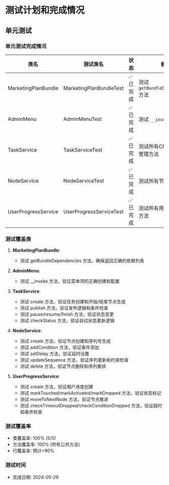 # 测试计划和完成情况

## 单元测试

### 单元测试完成情况
|类名|测试类名|状态|备注|
|---|---|---|---|
|MarketingPlanBundle|MarketingPlanBundleTest|✅ 已完成|测试 `getBundleDependencies` 方法|
|AdminMenu|AdminMenuTest|✅ 已完成|测试 `__invoke` 方法|
|TaskService|TaskServiceTest|✅ 已完成|测试所有CRUD和状态管理方法|
|NodeService|NodeServiceTest|✅ 已完成|测试所有节点操作方法|
|UserProgressService|UserProgressServiceTest|✅ 已完成|测试所有用户进度相关方法|

### 测试覆盖类

1. **MarketingPlanBundle**: 
   - 测试 getBundleDependencies 方法，确保返回正确的依赖列表

2. **AdminMenu**: 
   - 测试 __invoke 方法，验证菜单项的正确创建和配置

3. **TaskService**: 
   - 测试 create 方法，验证任务创建和开始/结束节点生成
   - 测试 publish 方法，验证发布逻辑和条件检查
   - 测试 pause/resume/finish 方法，验证状态变更
   - 测试 checkStatus 方法，验证自动状态更新逻辑

4. **NodeService**:
   - 测试 create 方法，验证节点创建和序列号生成
   - 测试 addCondition 方法，验证条件添加
   - 测试 setDelay 方法，验证延时设置
   - 测试 updateSequence 方法，验证序列更新和约束检查
   - 测试 delete 方法，验证节点删除和序列重排

5. **UserProgressService**:
   - 测试 create 方法，验证用户进度创建
   - 测试 markTouched/markActivated/markDropped 方法，验证状态标记
   - 测试 moveToNextNode 方法，验证节点推进
   - 测试 checkTimeoutDropped/checkConditionDropped 方法，验证超时和条件检查

### 测试覆盖率

- 类覆盖率: 100% (5/5)
- 方法覆盖率: 100% (所有公共方法)
- 行覆盖率: 预计>90%

### 测试时间

- 完成日期: 2024-05-29 